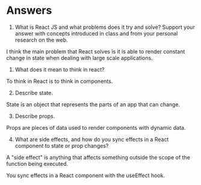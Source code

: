 # Answers

1. What is React JS and what problems does it try and solve? Support your answer with concepts introduced in class and from your personal research on the web.

I think the main problem that React solves is it is able to render constant change in state when dealing with large scale applications.

1. What does it mean to think in react?

To think in React is to think in components.

2. Describe state.

State is an object that represents the parts of an app that can change.

3. Describe props.

Props are pieces of data used to render components with dynamic data.

4. What are side effects, and how do you sync effects in a React component to state or prop changes?

A "side effect" is anything that affects something outside the scope of the function being executed.

You sync effects in a React component with the useEffect hook.
